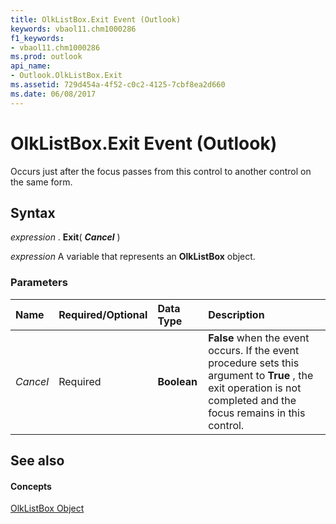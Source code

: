 ```yaml
---
title: OlkListBox.Exit Event (Outlook)
keywords: vbaol11.chm1000286
f1_keywords:
- vbaol11.chm1000286
ms.prod: outlook
api_name:
- Outlook.OlkListBox.Exit
ms.assetid: 729d454a-4f52-c0c2-4125-7cbf8ea2d660
ms.date: 06/08/2017
---
```



# OlkListBox.Exit Event (Outlook)

Occurs just after the focus passes from this control to another control on the same form.


## Syntax

 _expression_ . **Exit**( **_Cancel_** )

 _expression_ A variable that represents an **OlkListBox** object.


### Parameters



|**Name**|**Required/Optional**|**Data Type**|**Description**|
|:-----|:-----|:-----|:-----|
| _Cancel_|Required| **Boolean**| **False** when the event occurs. If the event procedure sets this argument to **True** , the exit operation is not completed and the focus remains in this control.|

## See also


#### Concepts


[OlkListBox Object](Outlook.OlkListBox.md)

